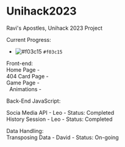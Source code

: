 # Unihack2023
Ravi's Apostles, Unihack 2023 Project

Current Progress:
- ![#f03c15](https://placehold.co/15x15/f03c15/f03c15.png) `#f03c15`

Front-end: <br />
Home Page - <br />
404 Card Page - <br />
Game Page - <br />
&nbsp; Animations - <br />
 

Back-End JavaScript: <br />

Socia Media API - Leo - Status: Completed <br />
History Session - Leo - Status: Completed <br />

Data Handling: <br />
Transposing Data - David - Status: On-going <br />
